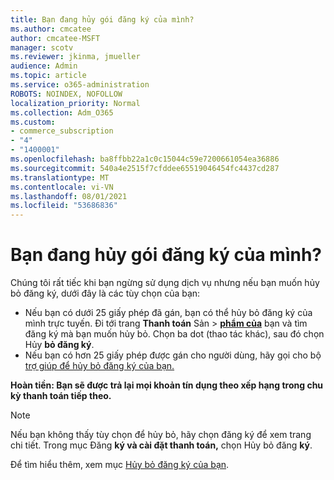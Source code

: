 ```yaml
---
title: Bạn đang hủy gói đăng ký của mình?
ms.author: cmcatee
author: cmcatee-MSFT
manager: scotv
ms.reviewer: jkinma, jmueller
audience: Admin
ms.topic: article
ms.service: o365-administration
ROBOTS: NOINDEX, NOFOLLOW
localization_priority: Normal
ms.collection: Adm_O365
ms.custom:
- commerce_subscription
- "4"
- "1400001"
ms.openlocfilehash: ba8ffbb22a1c0c15044c59e7200661054ea36886
ms.sourcegitcommit: 540a4e2515f7cfddee65519046454fc4437cd287
ms.translationtype: MT
ms.contentlocale: vi-VN
ms.lasthandoff: 08/01/2021
ms.locfileid: "53686836"
---
```

# <a name="canceling-your-subscription"></a>Bạn đang hủy gói đăng ký của mình?

Chúng tôi rất tiếc khi bạn ngừng sử dụng dịch vụ nhưng nếu bạn muốn hủy bỏ đăng ký, dưới đây là các tùy chọn của bạn:
  
- Nếu bạn có dưới 25 giấy phép đã gán, bạn có thể hủy bỏ đăng ký của mình trực tuyến. Đi tới trang **Thanh toán** Sản \> **[phẩm của](https://go.microsoft.com/fwlink/p/?linkid=842054)** bạn và tìm đăng ký mà bạn muốn hủy bỏ. Chọn ba dot (thao tác khác), sau đó chọn Hủy **bỏ đăng ký**.
- Nếu bạn có hơn 25 giấy phép được gán cho người dùng, hãy gọi cho bộ [trợ giúp để hủy bỏ đăng ký của bạn.](https://go.microsoft.com/fwlink/p/?linkid=518322)
  
**Hoàn tiền: Bạn sẽ được trả lại mọi khoản tín dụng theo xếp hạng trong chu kỳ thanh toán tiếp theo.**

> [!NOTE]
> Nếu bạn không thấy tùy chọn để hủy bỏ, hãy chọn đăng ký để xem trang chi tiết. Trong mục Đăng **ký và cài đặt thanh toán,** chọn Hủy bỏ đăng **ký**.

Để tìm hiểu thêm, xem mục [Hủy bỏ đăng ký của bạn](/microsoft-365/commerce/subscriptions/cancel-your-subscription).

